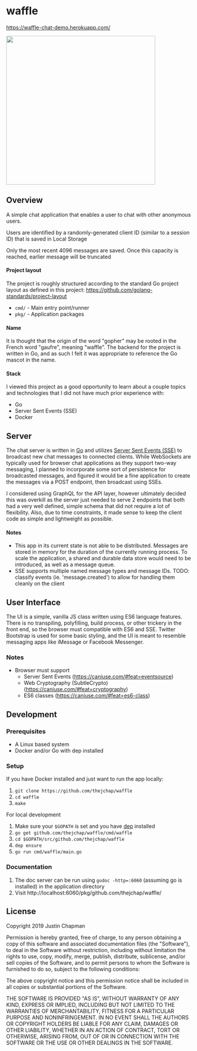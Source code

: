 # waffle
https://waffle-chat-demo.herokuapp.com/

<img src="https://user-images.githubusercontent.com/2475286/51789238-bc33ed80-2154-11e9-9a37-9874ab7adf77.png" width="400">

## Overview
A simple chat application that enables a user to chat with other anonymous
users.

Users are identified by a randomly-generated client ID (similar to a session ID)
that is saved in Local Storage

Only the most recent 4096 messages are saved. Once this capacity is reached,
earlier message will be truncated

#### Project layout
The project is roughly structured according to the standard Go project layout as
defined in this project: https://github.com/golang-standards/project-layout

- `cmd/` - Main entry point/runner
- `pkg/` - Application packages

#### Name
It is thought that the origin of the word "gopher" may be rooted in the French
word "gaufre", meaning "waffle". The backend for the project is written in Go,
and as such I felt it was appropriate to reference the Go mascot in the name.


#### Stack
I viewed this project as a good opportunity to learn about a couple topics and
technologies that I did not have much prior experience with:

- Go
- Server Sent Events (SSE)
- Docker

## Server
The chat server is written in [Go](https://golang.org/) and utilizes
[Server Sent Events (SSE)](https://developer.mozilla.org/en-US/docs/Web/API/Server-sent_events) to
broadcast new chat messages to connected clients. While WebSockets are typically
used for browser chat applications as they support two-way messaging, I planned
to incorporate some sort of persistence for broadcasted messages, and figured it would be a
fine application to create the messages via a POST endpoint, then broadcast
using SSEs.

I considered using GraphQL for the API layer, however ultimately decided this
was overkill as the server just needed to serve 2 endpoints that both had a very
well defined, simple schema that did not require a lot of flexibility. Also, due
to time constraints, it made sense to keep the client code as simple and
lightweight as possible.

#### Notes
- This app in its current state is not able to be distributed. Messages are
  stored in memory for the duration of the currently running process. To scale
  the application, a shared and durable data store would need to be introduced, as
  well as a message queue.
- SSE supports multiple named message types and message IDs. TODO: classify
  events (ie. 'message.created') to allow for handling them cleanly on the
  client

## User Interface
The UI is a simple, vanilla JS class written using ES6 language features.
There is no transpiling, polyfilling, build process, or other trickery in the front
end, so the browser must compatible with ES6 and SSE. Twitter Bootstrap is used
for some basic styling, and the UI is meant to resemble messaging apps like
iMessage or Facebook Messenger.

### Notes
- Browser must support
  - Server Sent Events (https://caniuse.com/#feat=eventsource)
  - Web Cryptography (SubtleCrypto) (https://caniuse.com/#feat=cryptography)
  - ES6 classes (https://caniuse.com/#feat=es6-class)

## Development

### Prerequisites
- A Linux based system
- Docker and/or Go with dep installed

### Setup
If you have Docker installed and just want to run the app locally:
1. `git clone https://github.com/thejchap/waffle`
2. `cd waffle`
3. `make`

For local development
1. Make sure your `$GOPATH` is set and you have [dep](https://github.com/golang/dep) installed
2. `go get github.com/thejchap/waffle/cmd/waffle`
3. `cd $GOPATH/src/github.com/thejchap/waffle`
4. `dep ensure`
5. `go run cmd/waffle/main.go`

### Documentation
1. The doc server can be run using `godoc -http=:6060` (assuming go is
   installed) in the application directory
2. Visit http://localhost:6060/pkg/github.com/thejchap/waffle/

## License

Copyright 2019 Justin Chapman

Permission is hereby granted, free of charge, to any person obtaining a copy of this software and associated documentation files (the "Software"), to deal in the Software without restriction, including without limitation the rights to use, copy, modify, merge, publish, distribute, sublicense, and/or sell copies of the Software, and to permit persons to whom the Software is furnished to do so, subject to the following conditions:

The above copyright notice and this permission notice shall be included in all copies or substantial portions of the Software.

THE SOFTWARE IS PROVIDED "AS IS", WITHOUT WARRANTY OF ANY KIND, EXPRESS OR IMPLIED, INCLUDING BUT NOT LIMITED TO THE WARRANTIES OF MERCHANTABILITY, FITNESS FOR A PARTICULAR PURPOSE AND NONINFRINGEMENT. IN NO EVENT SHALL THE AUTHORS OR COPYRIGHT HOLDERS BE LIABLE FOR ANY CLAIM, DAMAGES OR OTHER LIABILITY, WHETHER IN AN ACTION OF CONTRACT, TORT OR OTHERWISE, ARISING FROM, OUT OF OR IN CONNECTION WITH THE SOFTWARE OR THE USE OR OTHER DEALINGS IN THE SOFTWARE.
